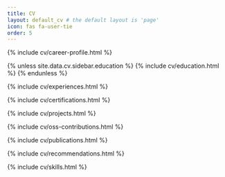 ```yaml
---
title: CV
layout: default_cv # the default layout is 'page'
icon: fas fa-user-tie
order: 5
---
```




{% include cv/career-profile.html %}

{% unless site.data.cv.sidebar.education %}
  {% include cv/education.html %}
{% endunless %}

{% include cv/experiences.html %}

{% include cv/certifications.html %}

{% include cv/projects.html %}

{% include cv/oss-contributions.html %}

{% include cv/publications.html %}

{% include cv/recommendations.html %}

{% include cv/skills.html %}